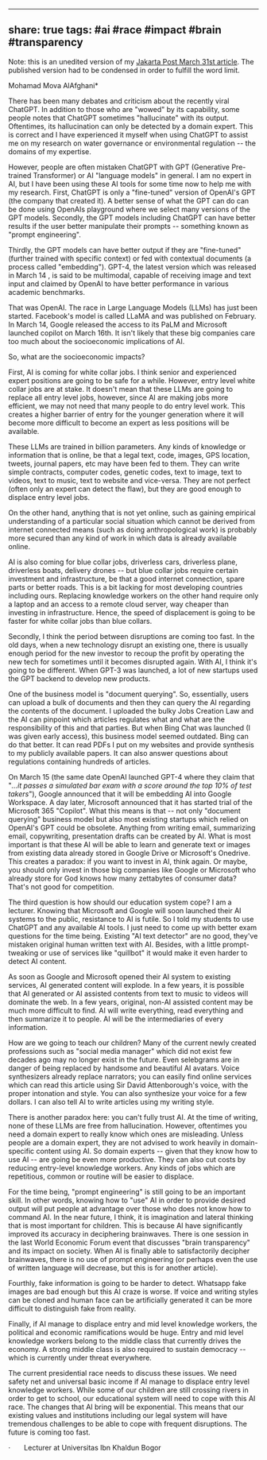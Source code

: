 
---
share: true
tags: #ai #race #impact #brain #transparency 
---

Note: this is an unedited version of my [Jakarta Post March 31st article](https://www.thejakartapost.com/opinion/2023/03/31/ai-race-the-future-is-coming-too-fast.html). The published version had to be condensed in order to fulfill the word limit. 


Mohamad Mova AlAfghani*

There has been many debates and criticism about the recently viral ChatGPT. In addition to those who are "wowed" by its capability, some people notes that ChatGPT sometimes "hallucinate" with its output. Oftentimes, its hallucination can only be detected by a domain expert. This is correct and I have experienced it myself when using ChatGPT to assist me on my research on water governance or environmental regulation -- the domains of my expertise.

However, people are often mistaken ChatGPT with GPT (Generative Pre-trained Transformer) or AI "language models" in general. I am no expert in AI, but I have been using these AI tools for some time now to help me with my research. First, ChatGPT is only a "fine-tuned" version of OpenAI's GPT (the company that created it). A better sense of what the GPT can do can be done using OpenAIs playground where we select many versions of the GPT models. Secondly, the GPT models including ChatGPT can have better results if the user better manipulate their prompts -- something known as "prompt engineering".

Thirdly, the GPT models can have better output if they are "fine-tuned" (further trained with specific context) or fed with contextual documents (a process called "embedding"). GPT-4, the latest version which was released in March 14 , is said to be multimodal, capable of receiving image and text input and claimed by OpenAI to have better performance in various academic benchmarks.

That was OpenAI. The race in Large Language Models (LLMs) has just been started. Facebook's model is called LLaMA and was published on February. In March 14, Google released the access to its PaLM and Microsoft launched copilot on March 16th. It isn't likely that these big companies care too much about the socioeconomic implications of AI.

So, what are the socioeconomic impacts?

First, AI is coming for white collar jobs. I think senior and experienced expert positions are going to be safe for a while. However, entry level white collar jobs are at stake. It doesn't mean that these LLMs are going to replace all entry level jobs, however, since AI are making jobs more efficient, we may not need that many people to do entry level work. This creates a higher barrier of entry for the younger generation where it will become more difficult to become an expert as less positions will be available.

These LLMs are trained in billion parameters. Any kinds of knowledge or information that is online, be that a legal text, code, images, GPS location, tweets, journal papers, etc may have been fed to them. They can write simple contracts, computer codes, genetic codes, text to image, text to videos, text to music, text to website and vice-versa. They are not perfect (often only an expert can detect the flaw), but they are good enough to displace entry level jobs.

On the other hand, anything that is not yet online, such as gaining empirical understanding of a particular social situation which cannot be derived from internet connected means (such as doing anthropological work) is probably more secured than any kind of work in which data is already available online.

AI is also coming for blue collar jobs, driverless cars, driverless plane, driverless boats, delivery drones -- but blue collar jobs require certain investment and infrastructure, be that a good internet connection, spare parts or better roads. This is a bit lacking for most developing countries including ours. Replacing knowledge workers on the other hand require only a laptop and an access to a remote cloud server, way cheaper than investing in infrastructure. Hence, the speed of displacement is going to be faster for white collar jobs than blue collars.

Secondly, I think the period between disruptions are coming too fast. In the old days, when a new technology disrupt an existing one, there is usually enough period for the new investor to recoup the profit by operating the new tech for sometimes until it becomes disrupted again. With AI, I think it's going to be different. When GPT-3 was launched, a lot of new startups used the GPT backend to develop new products.

One of the business model is "document querying". So, essentially, users can upload a bulk of documents and then they can query the AI regarding the contents of the document. I uploaded the bulky Jobs Creation Law and the AI can pinpoint which articles regulates what and what are the responsibility of this and that parties. But when Bing Chat was launched (I was given early access), this business model seemed outdated. Bing can do that better. It can read PDFs I put on my websites and provide synthesis to my publicly available papers. It can also answer questions about regulations containing hundreds of articles.

On March 15 (the same date OpenAI launched GPT-4 where they claim that "_...it passes a simulated bar exam with a score around the top 10% of test takers_"), Google announced that it will be embedding AI into Google Workspace. A day later, Microsoft announced that it has started trial of the Microsoft 365 "Copilot". What this means is that -- not only "document querying" business model but also most existing startups which relied on OpenAI's GPT could be obsolete. Anything from writing email, summarizing email, copywriting, presentation drafts can be created by AI. What is most important is that these AI will be able to learn and generate text or images from existing data already stored in Google Drive or Microsoft's Onedrive. This creates a paradox: if you want to invest in AI, think again. Or maybe, you should only invest in those big companies like Google or Microsoft who already store for God knows how many zettabytes of consumer data? That's not good for competition.

The third question is how should our education system cope? I am a lecturer. Knowing that Microsoft and Google will soon launched their AI systems to the public, resistance to AI is futile. So I told my students to use ChatGPT and any available AI tools. I just need to come up with better exam questions for the time being. Existing "AI text detector" are no good, they've mistaken original human written text with AI. Besides, with a little prompt-tweaking or use of services like "quillbot" it would make it even harder to detect AI content.

As soon as Google and Microsoft opened their AI system to existing services, AI generated content will explode. In a few years, it is possible that AI generated or AI assisted contents from text to music to videos will dominate the web. In a few years, original, non-AI assisted content may be much more difficult to find. AI will write everything, read everything and then summarize it to people. AI will be the intermediaries of every information.

How are we going to teach our children? Many of the current newly created professions such as "social media manager" which did not exist few decades ago may no longer exist in the future. Even selebgrams are in danger of being replaced by handsome and beautiful AI avatars. Voice synthesizers already replace narrators; you can easily find online services which can read this article using Sir David Attenborough's voice, with the proper intonation and style. You can also synthesize your voice for a few dollars. I can also tell AI to write articles using my writing style.

There is another paradox here: you can't fully trust AI. At the time of writing, none of these LLMs are free from hallucination. However, oftentimes you need a domain expert to really know which ones are misleading. Unless people are a domain expert, they are not advised to work heavily in domain-specific content using AI. So domain experts -- given that they know how to use AI -- are going be even more productive. They can also cut costs by reducing entry-level knowledge workers. Any kinds of jobs which are repetitious, common or routine will be easier to displace.

For the time being, "prompt engineering" is still going to be an important skill. In other words, knowing how to "use" AI in order to provide desired output will put people at advantage over those who does not know how to command AI. In the near future, I think, it is imagination and lateral thinking that is most important for children. This is because AI have significantly improved its accuracy in deciphering brainwaves. There is one session in the last World Economic Forum event that discusses "brain transparency" and its impact on society. When AI is finally able to satisfactorily decipher brainwaves, there is no use of prompt engineering (or perhaps even the use of written language will decrease, but this is for another article).

Fourthly, fake information is going to be harder to detect. Whatsapp fake images are bad enough but this AI craze is worse. If voice and writing styles can be cloned and human face can be artificially generated it can be more difficult to distinguish fake from reality.

Finally, if AI manage to displace entry and mid level knowledge workers, the political and economic ramifications would be huge. Entry and mid level knowledge workers belong to the middle class that currently drives the economy. A strong middle class is also required to sustain democracy -- which is currently under threat everywhere.

The current presidential race needs to discuss these issues. We need safety net and universal basic income if AI manage to displace entry level knowledge workers. While some of our children are still crossing rivers in order to get to school, our educational system will need to cope with this AI race. The changes that AI bring will be exponential. This means that our existing values and institutions including our legal system will have tremendous challenges to be able to cope with frequent disruptions. The future is coming too fast.

·       Lecturer at Universitas Ibn Khaldun Bogor